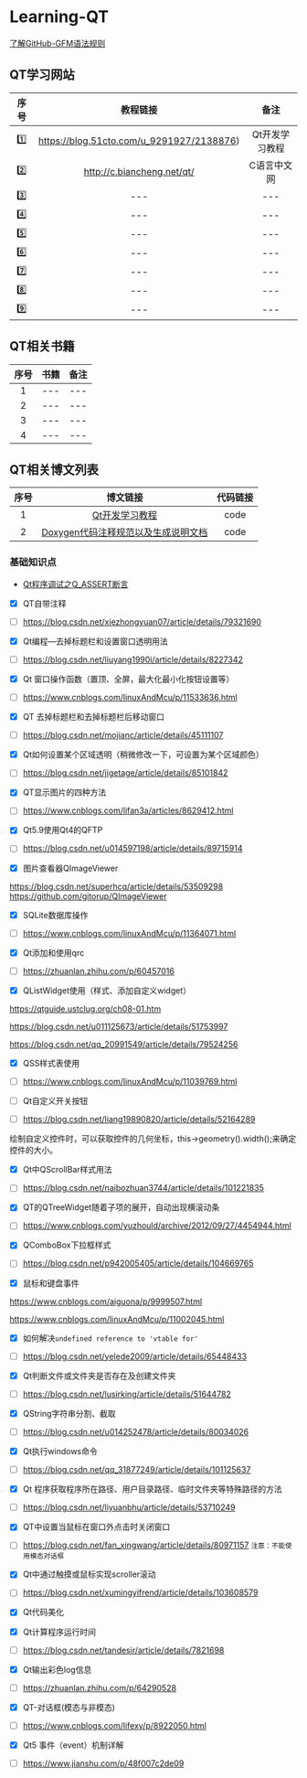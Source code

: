 # Learning-QT 
[了解GitHub-GFM语法规则](https://github.com/guodongxiaren/README "了解GitHub-GFM语法规则")

## QT学习网站
|序号|教程链接|备注|
|:---:|:---:|:------:|
|:one:|https://blog.51cto.com/u_9291927/2138876)|Qt开发学习教程|
|:two:|http://c.biancheng.net/qt/|C语言中文网|
|:three:|---|---|
|:four:|---|---|
|:five:|---|---|
|:six:|---|---|
|:seven:|---|---|
|:eight:|---|---|
|:nine:|---|---|

## QT相关书籍
|序号|书籍|备注|
|:---:|:---:|:------:|
|1|---|---|
|2|---|---|
|3|---|---|
|4|---|---|

## QT相关博文列表
|序号|博文链接|代码链接|
|:---:|:-------------------------------------:|:------:|
|1|[Qt开发学习教程](https://blog.51cto.com/u_9291927/2138876)|code|
|2|[Doxygen代码注释规范以及生成说明文档](https://github.com/doxygen/doxygen)|code|


### 基础知识点
* [Qt程序调试之Q_ASSERT断言](https://blog.csdn.net/hats8888/article/details/54171298)
- [x] QT自带注释
- [ ] https://blog.csdn.net/xiezhongyuan07/article/details/79321690

- [x] Qt编程—去掉标题栏和设置窗口透明用法
- [ ] https://blog.csdn.net/liuyang1990i/article/details/8227342

- [x] Qt 窗口操作函数（置顶、全屏，最大化最小化按钮设置等）
- [ ] https://www.cnblogs.com/linuxAndMcu/p/11533636.html

- [x] QT 去掉标题栏和去掉标题栏后移动窗口
- [ ] https://blog.csdn.net/mojianc/article/details/45111107

- [x] Qt如何设置某个区域透明（稍微修改一下，可设置为某个区域颜色）
- [ ] https://blog.csdn.net/jigetage/article/details/85101842

- [x] QT显示图片的四种方法
- [ ] https://www.cnblogs.com/lifan3a/articles/8629412.html

- [x] Qt5.9使用Qt4的QFTP
- [ ] https://blog.csdn.net/u014597198/article/details/89715914

- [x] 图片查看器QImageViewer

https://blog.csdn.net/superhcq/article/details/53509298
https://github.com/gitorup/QImageViewer

- [x] SQLite数据库操作
- [ ] https://www.cnblogs.com/linuxAndMcu/p/11364071.html

- [x] Qt添加和使用qrc
- [ ] https://zhuanlan.zhihu.com/p/60457016

- [x] QListWidget使用（样式、添加自定义widget）

https://qtguide.ustclug.org/ch08-01.htm

https://blog.csdn.net/u011125673/article/details/51753997

https://blog.csdn.net/qq_20991549/article/details/79524256


- [x] QSS样式表使用
- [ ] https://www.cnblogs.com/linuxAndMcu/p/11039769.html

- [ ] Qt自定义开关按钮
- [ ] https://blog.csdn.net/liang19890820/article/details/52164289

绘制自定义控件时，可以获取控件的几何坐标，this->geometry().width();来确定控件的大小。

- [x] Qt中QScrollBar样式用法
- [ ] https://blog.csdn.net/naibozhuan3744/article/details/101221835

- [x] QT的QTreeWidget随着子项的展开，自动出现横滚动条
- [ ] https://www.cnblogs.com/yuzhould/archive/2012/09/27/4454944.html

- [x] QComboBox下拉框样式
- [ ] https://blog.csdn.net/p942005405/article/details/104669765

- [x] 鼠标和键盘事件

https://www.cnblogs.com/aiguona/p/9999507.html

https://www.cnblogs.com/linuxAndMcu/p/11002045.html

- [x] 如何解决`undefined reference to 'vtable for'`
- [ ] https://blog.csdn.net/yelede2009/article/details/65448433

- [x] Qt判断文件或文件夹是否存在及创建文件夹
- [ ] https://blog.csdn.net/lusirking/article/details/51644782

- [x] QString字符串分割、截取
- [ ] https://blog.csdn.net/u014252478/article/details/80034026

- [x] Qt执行windows命令
- [ ] https://blog.csdn.net/qq_31877249/article/details/101125637

- [x] Qt 程序获取程序所在路径、用户目录路径、临时文件夹等特殊路径的方法
- [ ] https://blog.csdn.net/liyuanbhu/article/details/53710249

- [x] QT中设置当鼠标在窗口外点击时关闭窗口
- [ ] https://blog.csdn.net/fan_xingwang/article/details/80971157
`注意：不能使用模态对话框`

- [x] Qt中通过触摸或鼠标实现scroller滚动
- [ ] https://blog.csdn.net/xumingyifrend/article/details/103608579

- [x] Qt代码美化


- [x] Qt计算程序运行时间
- [ ] https://blog.csdn.net/tandesir/article/details/7821698

- [x] Qt输出彩色log信息
- [ ] https://zhuanlan.zhihu.com/p/64290528

- [x] QT-对话框(模态与非模态)
- [ ] https://www.cnblogs.com/lifexy/p/8922050.html

- [x] Qt5 事件（event）机制详解
- [ ] https://www.jianshu.com/p/48f007c2de09
